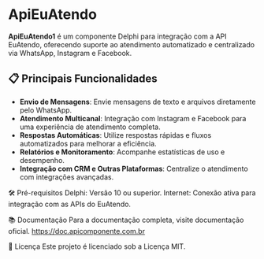 # ApiEuAtendo

**ApiEuAtendo1** é um componente Delphi para integração com a API EuAtendo, oferecendo suporte ao atendimento automatizado e centralizado via WhatsApp, Instagram e Facebook.

## 📋 Principais Funcionalidades
- **Envio de Mensagens**: Envie mensagens de texto e arquivos diretamente pelo WhatsApp.
- **Atendimento Multicanal**: Integração com Instagram e Facebook para uma experiência de atendimento completa.
- **Respostas Automáticas**: Utilize respostas rápidas e fluxos automatizados para melhorar a eficiência.
- **Relatórios e Monitoramento**: Acompanhe estatísticas de uso e desempenho.
- **Integração com CRM e Outras Plataformas**: Centralize o atendimento com integrações avançadas.

🛠 Pré-requisitos
Delphi: Versão 10 ou superior.
Internet: Conexão ativa para integração com as APIs do EuAtendo.

📚 Documentação
Para a documentação completa, visite documentação oficial. https://doc.apicomponente.com.br

📝 Licença
Este projeto é licenciado sob a Licença MIT.
